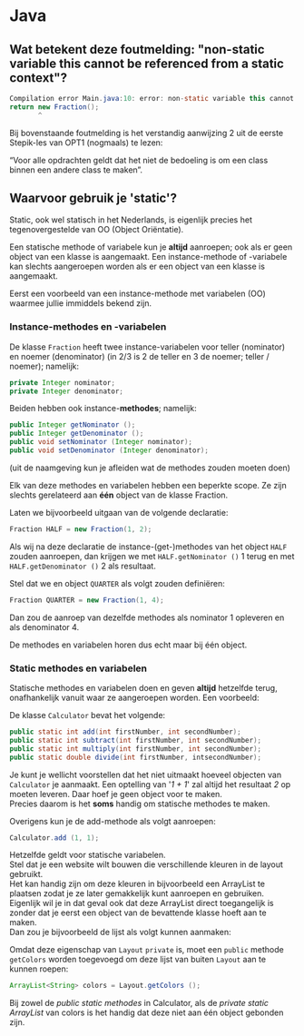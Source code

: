 # Java

## Wat betekent deze foutmelding: "non-static variable this cannot be referenced from a static context"?

```java
Compilation error Main.java:10: error: non-static variable this cannot be referenced from a static context   
return new Fraction();
       ^
``` 

Bij bovenstaande foutmelding is het verstandig aanwijzing 2 uit de eerste Stepik-les van OPT1 (nogmaals)
te lezen:

“Voor alle opdrachten geldt dat het niet de bedoeling is om een class binnen een andere class te maken”.

## Waarvoor gebruik je 'static'?

Static, ook wel statisch in het Nederlands, is eigenlijk precies het tegenovergestelde van OO (Object Oriëntatie).

Een statische methode of variabele kun je **altijd** aanroepen; ook als er geen object van een klasse is aangemaakt.
Een instance-methode of -variabele kan slechts aangeroepen worden als er een object van een klasse is aangemaakt.

Eerst een voorbeeld van een instance-methode met variabelen (OO) waarmee jullie immiddels bekend zijn.

### Instance-methodes en -variabelen
De klasse ```Fraction``` heeft twee instance-variabelen voor teller (nominator) en noemer (denominator) (in 2/3 is 2 de 
teller en 3 de noemer; teller / noemer); namelijk:  

```java 
private Integer nominator;
private Integer denominator; 
```

Beiden hebben ook instance-**methodes**; namelijk:  
```java 
public Integer getNominator (); 
public Integer getDenominator (); 
public void setNominator (Integer nominator); 
public void setDenominator (Integer denominator);
```

(uit de naamgeving kun je afleiden wat de methodes zouden moeten doen)

Elk van deze methodes en variabelen hebben een beperkte scope. Ze zijn slechts gerelateerd aan **één** object van de
klasse Fraction.

Laten we bijvoorbeeld uitgaan van de volgende declaratie:
```java
Fraction HALF = new Fraction(1, 2);
```
Als wij na deze declaratie de instance-(get-)methodes van het object ```HALF``` zouden aanroepen, dan krijgen we met
```HALF.getNominator ()``` 1 terug en met ```HALF.getDenominator ()``` 2 als resultaat.

Stel dat we en object ```QUARTER``` als volgt zouden definiëren:

```java
Fraction QUARTER = new Fraction(1, 4);
```
Dan zou de aanroep van dezelfde methodes als nominator 1 opleveren en als denominator 4.   

De methodes en variabelen horen dus echt maar bij één object.

### Static methodes en variabelen
Statische methodes en variabelen doen en geven **altijd** hetzelfde terug, onafhankelijk vanuit waar ze aangeroepen
worden. Een voorbeeld:

De klasse ```Calculator``` bevat het volgende:
```java
public static int add(int firstNumber, int secondNumber);
public static int subtract(int firstNumber, int secondNumber);
public static int multiply(int firstNumber, int secondNumber);
public static double divide(int firstNumber, intsecondNumber);
```

Je kunt je wellicht voorstellen dat het niet uitmaakt hoeveel objecten van ```Calculator``` je aanmaakt. 
Een optelling van '*1 + 1*' zal altijd het resultaat *2* op moeten leveren. Daar hoef je geen object voor te maken.  
Precies daarom is het **soms** handig om statische methodes te maken.

Overigens kun je de add-methode als volgt aanroepen:
```java
Calculator.add (1, 1);
```

Hetzelfde geldt voor statische variabelen.   
Stel dat je een website wilt bouwen die verschillende kleuren in de layout gebruikt.  
Het kan handig zijn om deze kleuren in bijvoorbeeld een ArrayList te plaatsen zodat je ze later gemakkelijk
kunt aanroepen en gebruiken.
Eigenlijk wil je in dat geval ook dat deze ArrayList direct toegangelijk is zonder dat je eerst een
object van de bevattende klasse hoeft aan te maken.   
Dan zou je bijvoorbeeld de lijst als volgt kunnen aanmaken:


Omdat deze eigenschap van ```Layout``` ```private``` is, moet een ```public``` methode ```getColors``` worden
toegevoegd om deze lijst van buiten ```Layout``` aan te kunnen roepen:

```java
ArrayList<String> colors = Layout.getColors ();
```

Bij zowel de *public static methodes* in Calculator, als de *private static ArrayList* van colors is het handig dat 
deze niet aan één object gebonden zijn.